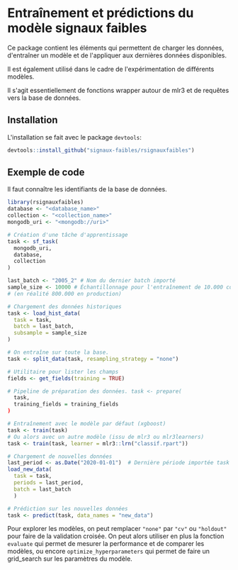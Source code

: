 # Entraînement et prédictions du modèle signaux faibles

Ce package contient les éléments qui permettent de charger les données, 
d'entraîner un modèle et de l'appliquer aux dernières données disponibles. 

Il est également utilisé dans le cadre de l'expérimentation de différents 
modèles. 

Il s'agit essentiellement de fonctions wrapper autour de mlr3 et de requêtes 
vers la base de données. 

## Installation

L'installation se fait avec le package `devtools`:
```r
devtools::install_github("signaux-faibles/rsignauxfaibles")
```

## Exemple de code

Il faut connaître les identifiants de la base de données.

```r
library(rsignauxfaibles)
database <- "<database_name>"
collection <- "<collection_name>"
mongodb_uri <- "<mongodb://uri>"

# Création d'une tâche d'apprentissage
task <- sf_task(
  mongodb_uri,
  database,
  collection
)

last_batch <- "2005_2" # Nom du dernier batch importé
sample_size <- 10000 # Échantillonnage pour l'entraînement de 10.000 couples (siret x période). 
# (en réalité 800.000 en production)

# Chargement des données historiques
task <- load_hist_data(
  task = task,
  batch = last_batch,
  subsample = sample_size
)

# On entraîne sur toute la base.
task <- split_data(task, resampling_strategy = "none") 

# Utilitaire pour lister les champs
fields <- get_fields(training = TRUE) 

# Pipeline de préparation des données. task <- prepare(
  task,
  training_fields = training_fields
)

# Entraînement avec le modèle par défaut (xgboost)
task <- train(task)
# Ou alors avec un autre modèle (issu de mlr3 ou mlr3learners)
task <- train(task, learner = mlr3::lrn("classif.rpart"))

# Chargement de nouvelles données
last_period <- as.Date("2020-01-01")  # Dernière période importée task <- 
load_new_data(
  task = task,
  periods = last_period,
  batch = last_batch
  )

# Prédiction sur les nouvelles données
task <- predict(task, data_names = "new_data")
```

Pour explorer les modèles, on peut remplacer `"none"` par `"cv"` ou `"holdout"` 
pour faire de la validation croisée. On peut alors utiliser en plus la fonction 
`evaluate` qui permet de mesurer la performance et de comparer les modèles, ou 
encore `optimize_hyperparameters` qui permet de faire un grid_search sur les 
paramètres du modèle. 

 






 





